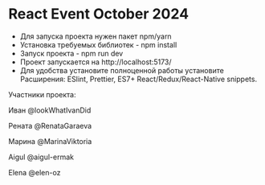 # React Event October 2024
- Для запуска проекта нужен пакет npm/yarn
- Установка требуемых библиотек - npm install
- Запуск проекта - npm run dev
- Проект запускается на http://localhost:5173/
- Для удобства установите полноценной работы установите Расширения:
ESlint, Prettier, ES7+ React/Redux/React-Native snippets.

Участники проекта:

Иван @lookWhatIvanDid

Рената @RenataGaraeva

Марина @MarinaViktoria

Aigul @aigul-ermak

Elena @elen-oz
